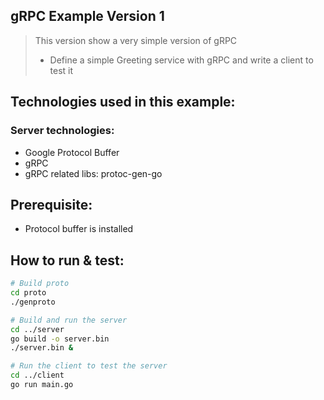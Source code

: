 ## gRPC Example Version 1

> This version show a very simple version of gRPC
>
> - Define a simple Greeting service with gRPC and write a client to test it

## Technologies used in this example:

### Server technologies:

- Google Protocol Buffer
- gRPC
- gRPC related libs: protoc-gen-go

## Prerequisite: 

- Protocol buffer is installed

## How to run & test:

```sh
# Build proto
cd proto
./genproto

# Build and run the server
cd ../server
go build -o server.bin
./server.bin &

# Run the client to test the server
cd ../client
go run main.go

```

